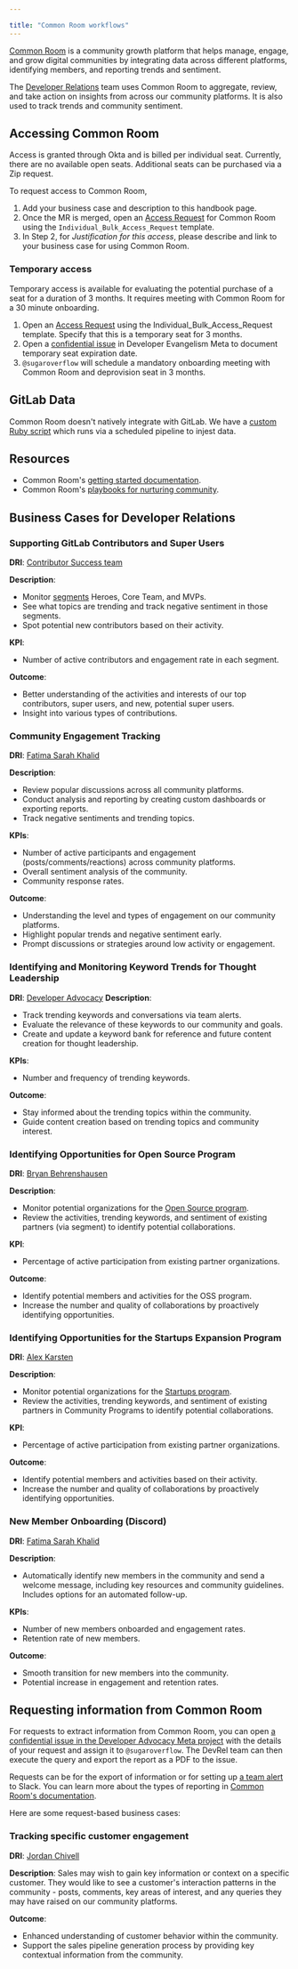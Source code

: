 ```yaml
---

title: "Common Room workflows"
---
```








[Common Room](https://docs.commonroom.io/) is a community growth platform that helps manage, engage, and grow digital communities by integrating data across different platforms, identifying members, and reporting trends and sentiment.

The [Developer Relations](/handbook/marketing/developer-relations/) team uses Common Room to aggregate, review, and take action on insights from across our community platforms. It is also used to track trends and community sentiment.


## Accessing Common Room

Access is granted through Okta and is billed per individual seat. Currently, there are no available open seats. Additional seats can be purchased via a Zip request.

To request access to Common Room,
1. Add your business case and description to this handbook page.
2. Once the MR is merged, open an [Access Request](/handbook/business-technology/end-user-services/onboarding-access-requests/access-requests/) for Common Room using the `Individual_Bulk_Access_Request` template.
3. In Step 2, for _Justification for this access_, please describe and link to your business case for using Common Room.

### Temporary access

Temporary access is available for evaluating the potential purchase of a seat for a duration of 3 months. It requires meeting with Common Room for a 30 minute onboarding.

1. Open an [Access Request](/handbook/business-technology/end-user-services/onboarding-access-requests/access-requests/) using the Individual_Bulk_Access_Request template. Specify that this is a temporary seat for 3 months.
2. Open a [confidential issue](https://gitlab.com/gitlab-com/marketing/developer-relations/developer-advocacy/developer-advocacy-meta/-/issues/new?issuable_template=common-room-temporary-access) in Developer Evangelism Meta to document temporary seat expiration date.
3. `@sugaroverflow` will schedule a mandatory onboarding meeting with Common Room and deprovision seat in 3 months.

## GitLab Data

Common Room doesn't natively integrate with GitLab.
We have a [custom Ruby script](https://gitlab.com/gitlab-org/developer-relations/gitlab-common-room-api-source)
which runs via a scheduled pipeline to injest data.

## Resources

* Common Room's [getting started documentation](https://docs.commonroom.io/get-started).
* Common Room's [playbooks for nurturing community](https://www.commonroom.io/resources/).

## Business Cases for Developer Relations

### Supporting GitLab Contributors and Super Users
**DRI**: [Contributor Success team](/handbook/marketing/developer-relations/contributor-success/)

**Description**:
* Monitor [segments](https://docs.commonroom.io/using-common-room/segments-page) Heroes, Core Team, and MVPs.
* See what topics are trending and track negative sentiment in those segments.
* Spot potential new contributors based on their activity.

**KPI**:
* Number of active contributors and engagement rate in each segment.

**Outcome**:
* Better understanding of the activities and interests of our top contributors, super users, and new, potential super users.
* Insight into various types of contributions.

### Community Engagement Tracking
**DRI**: [Fatima Sarah Khalid](https://gitlab.com/sugaroverflow)

**Description**:
* Review popular discussions across all community platforms.
* Conduct analysis and reporting by creating custom dashboards or exporting reports.
* Track negative sentiments and trending topics.

**KPIs**:
* Number of active participants and engagement (posts/comments/reactions) across community platforms.
* Overall sentiment analysis of the community.
* Community response rates.

**Outcome**:
* Understanding the level and types of engagement on our community platforms.
* Highlight popular trends and negative sentiment early.
* Prompt discussions or strategies around low activity or engagement.

### Identifying and Monitoring Keyword Trends for Thought Leadership
**DRI**: [Developer Advocacy](/handbook/marketing/developer-relations/developer-evangelism/)
**Description**:
* Track trending keywords and conversations via team alerts.
* Evaluate the relevance of these keywords to our community and goals.
* Create and update a keyword bank for reference and future content creation for thought leadership.

**KPIs**:
* Number and frequency of trending keywords.

**Outcome**:
* Stay informed about the trending topics within the community.
* Guide content creation based on trending topics and community interest.

### Identifying Opportunities for Open Source Program
**DRI**: [Bryan Behrenshausen](https://gitlab.com/bbehr)

**Description**:
* Monitor potential organizations for the [Open Source program](/handbook/marketing/developer-relations/community-programs/opensource-program/).
* Review the activities, trending keywords, and sentiment of existing partners (via segment) to identify potential collaborations.

**KPI**:
* Percentage of active participation from existing partner organizations.

**Outcome**:
* Identify potential members and activities for the OSS program.
* Increase the number and quality of collaborations by proactively identifying opportunities.

### Identifying Opportunities for the Startups Expansion Program
**DRI**: [Alex Karsten](https://gitlab.com/akarsten1)

**Description**:
* Monitor potential organizations for the [Startups program](/handbook/marketing/developer-relations/community-programs/startups-program/).
* Review the activities, trending keywords, and sentiment of existing partners in Community Programs to identify potential collaborations.

**KPI**:
* Percentage of active participation from existing partner organizations.

**Outcome**:
* Identify potential members and activities based on their activity.
* Increase the number and quality of collaborations by proactively identifying opportunities.

### New Member Onboarding (Discord)
**DRI**: [Fatima Sarah Khalid](https://gitlab.com/sugaroverflow)

**Description**:
* Automatically identify new members in the community and send a welcome message, including key resources and community guidelines. Includes options for an automated follow-up.

**KPIs**:
* Number of new members onboarded and engagement rates.
* Retention rate of new members.

**Outcome**:
* Smooth transition for new members into the community.
* Potential increase in engagement and retention rates.

## Requesting information from Common Room

For requests to extract information from Common Room, you can open [a confidential issue in the Developer Advocacy Meta project](https://gitlab.com/gitlab-com/marketing/developer-relations/developer-advocacy/de-tmm-meta/-/issues) with the details of your request and assign it to `@sugaroverflow`. The DevRel team can then execute the query and export the report as a PDF to the issue.

Requests can be for the export of information or for setting up [a team alert](https://docs.commonroom.io/using-common-room/team-alerts-page) to Slack. You can learn more about the types of reporting in [Common Room's documentation](https://docs.commonroom.io/using-common-room/reporting-page).

Here are some request-based business cases:

### Tracking specific customer engagement

**DRI**: [Jordan Chivell](https://gitlab.com/jchivell)

**Description**:
Sales may wish to gain key information or context on a specific customer. They would like to see a customer's interaction patterns in the community - posts, comments, key areas of interest, and any queries they may have raised on our community platforms.

**Outcome**:
* Enhanced understanding of customer behavior within the community.
* Support the sales pipeline generation process by providing key contextual information from the community.
